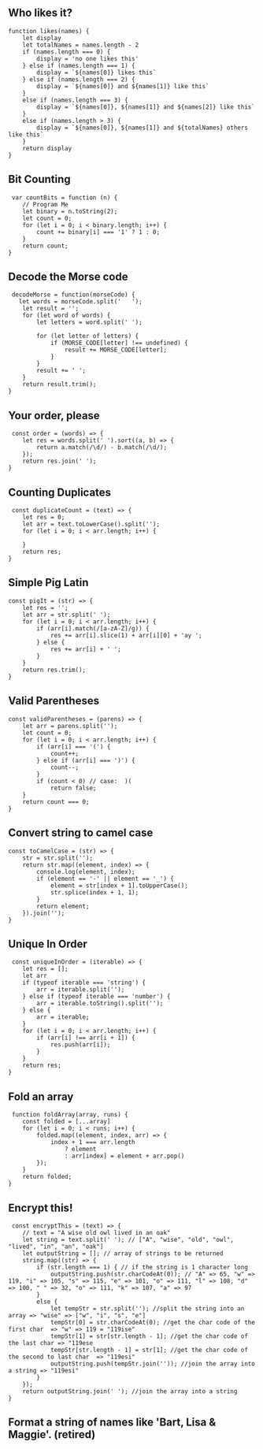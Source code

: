 ## Who likes it?

    function likes(names) {
        let display
        let totalNames = names.length - 2
        if (names.length === 0) {
            display = 'no one likes this'
        } else if (names.length === 1) {
            display = `${names[0]} likes this`
        } else if (names.length === 2) {
            display = `${names[0]} and ${names[1]} like this`
        }
        else if (names.length === 3) {
            display = `${names[0]}, ${names[1]} and ${names[2]} like this`
        }
        else if (names.length > 3) {
            display = `${names[0]}, ${names[1]} and ${totalNames} others like this`
        }
        return display
    }
 
 ## Bit Counting

     var countBits = function (n) {
        // Program Me
        let binary = n.toString(2);
        let count = 0;
        for (let i = 0; i < binary.length; i++) {
            count += binary[i] === '1' ? 1 : 0;
        }
        return count;
    }
    
 ## Decode the Morse code
 
     decodeMorse = function(morseCode) {
       let words = morseCode.split('   ');
        let result = '';
        for (let word of words) {
            let letters = word.split(' ');

            for (let letter of letters) {
                if (MORSE_CODE[letter] !== undefined) {
                    result += MORSE_CODE[letter];
                }
            }
            result += ' ';
        }
        return result.trim();
    }
    
 ## Your order, please
 
     const order = (words) => {
        let res = words.split(' ').sort((a, b) => {
            return a.match(/\d/) - b.match(/\d/); 
        });
        return res.join(' ');
    }
 
 ## Counting Duplicates
 
     const duplicateCount = (text) => {
        let res = 0;
        let arr = text.toLowerCase().split('');
        for (let i = 0; i < arr.length; i++) {

        }
        return res;
    }

## Simple Pig Latin

    const pigIt = (str) => {
        let res = '';
        let arr = str.split(' ');
        for (let i = 0; i < arr.length; i++) {
            if (arr[i].match(/[a-zA-Z]/g)) {
                res += arr[i].slice(1) + arr[i][0] + 'ay ';
            } else {
                res += arr[i] + ' ';
            }
        }
        return res.trim();
    }
    
## Valid Parentheses

    const validParentheses = (parens) => {
        let arr = parens.split('');
        let count = 0;
        for (let i = 0; i < arr.length; i++) {
            if (arr[i] === '(') {
                count++;
            } else if (arr[i] === ')') {
                count--;
            }
            if (count < 0) // case:  )(
                return false;
        }
        return count === 0;
    }

## Convert string to camel case

    const toCamelCase = (str) => {
        str = str.split('');
        return str.map((element, index) => {
            console.log(element, index);
            if (element == '-' || element == '_') {
                element = str[index + 1].toUpperCase();
                str.splice(index + 1, 1);
            }
            return element;
        }).join('');
    }
    
 ## Unique In Order
     const uniqueInOrder = (iterable) => {
        let res = [];
        let arr
        if (typeof iterable === 'string') {
            arr = iterable.split('');
        } else if (typeof iterable === 'number') {
            arr = iterable.toString().split('');
        } else {
            arr = iterable;
        }
        for (let i = 0; i < arr.length; i++) {
            if (arr[i] !== arr[i + 1]) {
                res.push(arr[i]);
            }
        }
        return res;
    }
    
 ## Fold an array

     function foldArray(array, runs) {
        const folded = [...array]
        for (let i = 0; i < runs; i++) {
            folded.map((element, index, arr) => {
                index + 1 === arr.length
                    ? element
                    : arr[index] = element + arr.pop()
            });
        }
        return folded;
    }
    
 ## Encrypt this!
 
     const encryptThis = (text) => {
        // text = "A wise old owl lived in an oak"
        let string = text.split(' '); // ["A", "wise", "old", "owl", "lived", "in", "an", "oak"]
        let outputString = []; // array of strings to be returned
        string.map((str) => {
            if (str.length === 1) { // if the string is 1 character long
                outputString.push(str.charCodeAt(0)); // "A" => 65, "w" => 119, "i" => 105, "s" => 115, "e" => 101, "o" => 111, "l" => 108, "d" => 100, " " => 32, "o" => 111, "k" => 107, "a" => 97
            }
            else {
                let tempStr = str.split(''); //split the string into an array => "wise" => ["w", "i", "s", "e"]
                tempStr[0] = str.charCodeAt(0); //get the char code of the first char  => "w" => 119 = "119ise"
                tempStr[1] = str[str.length - 1]; //get the char code of the last char => "119ese
                tempStr[str.length - 1] = str[1]; //get the char code of the second to last char  => "119esi"
                outputString.push(tempStr.join('')); //join the array into a string => "119esi"
            }
        });
        return outputString.join(' '); //join the array into a string 
    }
    
## Format a string of names like 'Bart, Lisa & Maggie'. (retired)
